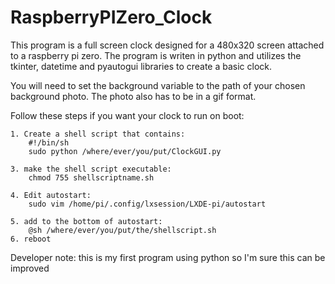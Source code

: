 # RaspberryPIZero_Clock
This program is a full screen clock designed for a 480x320 screen attached to a raspberry pi zero. The program is writen in python and utilizes the tkinter, datetime and pyautogui libraries to create a basic clock.

You will need to set the background variable to the path of your chosen background photo. The photo also has to be in a gif format.

Follow these steps if you want your clock to run on boot:

    1. Create a shell script that contains:
        #!/bin/sh
        sudo python /where/ever/you/put/ClockGUI.py

    3. make the shell script executable:
        chmod 755 shellscriptname.sh

    4. Edit autostart:
        sudo vim /home/pi/.config/lxsession/LXDE-pi/autostart

    5. add to the bottom of autostart:
        @sh /where/ever/you/put/the/shellscript.sh
    6. reboot


Developer note: this is my first program using python so I'm sure this can be improved

